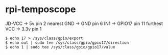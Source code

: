 # rpi-temposcope

JD-VCC -> 5v pin 2
nearest GND -> GND pin 6
IN1 -> GPIO17 pin 11
furthest VCC -> 3.3v pin 1

```
$ echo 17 > /sys/class/gpio/export
$ echo out | sudo tee /sys/class/gpio/gpio17/direction
$ echo 1 | sudo tee /sys/class/gpio/gpio17/value
```
